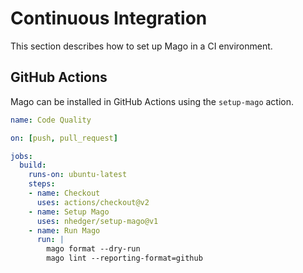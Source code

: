 # Continuous Integration

This section describes how to set up Mago in a CI environment.

## GitHub Actions

Mago can be installed in GitHub Actions using the `setup-mago`
action.

```yaml
name: Code Quality

on: [push, pull_request]

jobs:
  build:
    runs-on: ubuntu-latest
    steps:
    - name: Checkout
      uses: actions/checkout@v2
    - name: Setup Mago 
      uses: nhedger/setup-mago@v1
    - name: Run Mago 
      run: |
        mago format --dry-run
        mago lint --reporting-format=github
```
